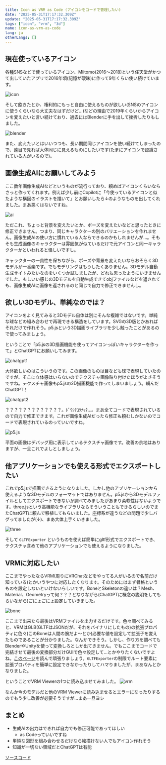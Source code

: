 ```yaml
---
title: Icon as VRM as Code (アイコンをコードで管理したい)
date: "2025-05-31T17:17:32.309Z"
update: "2025-05-31T17:17:32.309Z"
tags: ["icon", "vrm", "3d"]
name: icon-as-vrm-as-code
lang: ja
otherLangs: []
---
```


## 現在使っているアイコン

各種SNSなどで使っているアイコン、Miitomo(2016～2018)という任天堂がかつて出していたアプリで2016年頃(記憶が曖昧)に作って9年くらい使い続けています。

![icon](icon.png)

そして飽きたとか、権利的にもっと自由に使えるものが欲しい(SNSのアイコンに使うくらいなら大丈夫なはずだけど…)などの理由で2019年くらいからアイコンを変えたいと言い続けており、過去にはBlenderに手を出して挫折したりもしました。

![blender](blender.png)

また、変えたいとはいいつつも、長い期間同じアイコンを使い続けてしまったので、遠目で見れば大体同じに見えるものにしたいです(たまにアイコンで認識されている人がいるので)。

## 画像生成AIにお願いしてみよう
ここ数年画像生成AIなどというものが流行っており、頼めばアイコンくらいならさっと作ってくれます。例えば少し前にCopilotに「今使っているアイコンと似たような構図のイラストを描いて」とお願いしたら↓のようなものを出してくれました。まあ悪くはないですね。

![ai](ai.png)

ただこれ、ちょっと背景を変えたいとか、ポーズを変えたいなどと思ったときに修正できません。つまり、同じキャラクターの別のバリエーションを作れません。画像生成AIの使い方に慣れている人ならできるのかもしれませんが…。そもそも生成画像のキャラクターは雰囲気が似ているだけで元アイコンと同一キャラクターかといわれると怪しいですし。

キャラクターの一貫性を保ちながら、ポーズや背景を変えたいならおそらく3Dモデルが一番楽です。でもモデリングはもうしたくありません。3Dモデル自動生成サイトみたいなのをいくつか試しましたが、どれも思ったようにいきませんでした。もしいい感じの3Dモデルを自動生成できてobjファイルなどを返されても、画像生成AIに画像を返されるのと同じで自力で修正できませんし。

## 欲しい3Dモデル、単純なのでは？
アイコンをよく見てみると3Dモデル自体は別にそんな複雑ではないです。単純な球などの組み合わせで再現できる構造をしています。SVGの3D版とかあればそれだけで作れそう。p5.jsという3D描画ライブラリを少し触ったことがあるので使ってみましょう。

ということで「p5.jsの3D描画機能を使ってアイコンっぽいキャラクターを作って」とChatGPTにお願いしてみます。

![chatgpt1](chatgpt1.png)

大体欲しいのはこういうのです。この画像のものは目なども球で表現していたのですが、そこに立体感はいらないのでテクスチャ画像貼り付けたほうがよさそうですね。テクスチャ画像もp5.jsの2D描画機能で作ってしまいましょう。頼んだChatGPT！

![chatgpt2](chatgpt2.png)

？？？？？？？？？？？？？。ﾄﾞｳｼﾃｺｳﾅｯﾀ…。まあ全てコードで表現されているので自力で修正できます。これが画像生成AIだったら修正も頼むしかないのでコードで表現されているのっていいですね。

![p5.js](p5.png)

平面の画像はデバッグ用に表示しているテクスチャ画像です。改善の余地はありますが、一旦これでよしとしましょう。

## 他アプリケーションでも使える形式でエクスポートしたい
これでp5.jsで描画できるようになりました。しかし他のアプリケーションから使えるような3Dモデルのフォーマットではありません。p5.jsから3Dモデルファイルとしてエクスポートできないか調べてみましたがあまり柔軟性はないようです。three.jsという高機能なライブラリならそういうこともできるらしいのでまたChatGPTに頼んで移植してもらいました。座標系が違うなどの問題で少しバグってましたが(↓)、まあ大体上手くいきました。

![three](three.png)


そして `GLTFExporter` というものを使えば簡単にgltf形式でエクスポートでき、テクスチャ含めて他のアプリケーションでも使えるようになりました。

## VRMに対応したい
ここまでやったならVRM(周りにVRChatなどをやってる人がいるので名前だけ知っている)とかいうやつに対応したくなります。そのためにはまず骨格というものを設定しないといけないらしいです。BoneとSkeletonの違いは？Mesh、Material、Geometryって何？？？となりながら(ChatGPTに概念の説明をしてもらいながら)ごにょごにょ設定していきました。

![bone](bone.png)

ここまで出来たら最後はVRMファイルを出力するだけです。色々調べてみると、VRMはGLB(GLTFはJSONだが、それをバイナリにしたもの)の拡張プロパティに色々(このBoneは人間の腕だよ～とか)必要な値を設定して拡張子を変えたものであることが分かりました。なんかできそう。しかし、作り方を調べてもBlenderやUnityを使って変換しろとしか出てきません。でもここまでコードで完結させて最後の変換部分だけGUIで色々設定して…とかやりたくないですよね。[このページ](https://github.com/vrm-c/vrm-specification/blob/c24d76d99a18738dd2c266be1c83f089064a7b5e/specification/VRMC_vrm-1.0/humanoid.ja.md)を読んで頑張りましょう。`GLTFExporter`の制限でルート要素に拡張プロパティを簡単に設定できなかったりしてハマりましたが、まあなんとかなりました。


ということでVRM Viewerの1つに読み込ませてみました。
![vrm](vrm.png)

なんか今のモデルだと他のVRM Viewerに読み込ませるとエラーになったりするのでもう少し改善が必要そうですが…まあ一旦ヨシ

## まとめ
* 生成AIの出力はできれば自力でも修正可能であってほしい
  * as Codeっていいですね
* 単純な図形を組み合わせるだけなら絵描けない人でもアイコン作れそう
* 知識が一切ない領域だとChatGPTは有能

[ソースコード](https://github.com/kgtkr/kgtkr-icon/blob/1185c5bffca7d8b7918cc96e6b75c5f00c606560/src/index.ts)
